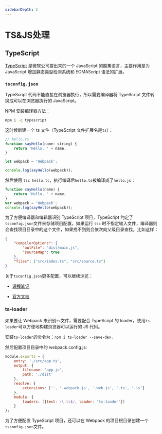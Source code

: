```yaml
---
sidebarDepth: 2
---
```

# TS&JS处理

## TypeScript

[TypeScript](https://www.typescriptlang.org/) 是微软公司提出来的一个 JavaScript 的超集语言，主要作用是为 JavaScript 增加静态类型检测系统和 ECMAScript 语法的扩展。

###  `tsconfig.json`

TypeScript 代码不能直接在浏览器执行，所以需要编译器将 TypeScript 文件转换成可以在浏览器执行的 JavaScript。

NPM 安装编译器方法：

```bash
npm i -g typescript
```

这时候新建一个 ts 文件（TypeScript 文件扩展名是`ts`）：

```js
// hello.ts
function sayHello(name: string) {
    return 'Hello, ' + name;
}

let webpack = 'Webpack';

console.log(sayHello(webpack));
```

然后使用 `tsc hello.tc`，执行编译后`hello.ts`被编译成了`hello.js`：

```js
function sayHello(name) {
    return 'Hello, ' + name;
}
var webpack = 'Webpack';
console.log(sayHello(webpack));
```

为了方便编译器和编辑器识别 TypeScript 项目，TypeScript 约定了`tsconfig.json`文件来存储项目配置，如果运行 `tsc` 时不指定输入文件，编译器则会查找项目目录中的这个文件，如果找不到则会依次向父级目录查找。比如这样：

```json
{
    "compilerOptions": {
        "outFile": "dist/main.js",
        "sourceMap": true
    },
    "files": ["src/index.ts", "src/source.ts"]
}
```

关于`tsconfig.json`更多配置，可以继续浏览：

- [课程笔记](/basic/ts/)

- [官方文档](https://www.typescriptlang.org/docs/handbook/tsconfig-json.html)



### ts-loader

如果要让 Webpack 来识别`ts`文件，需要配合 TypeScript 的 loader，使用`ts-loader`可以方便地构建浏览器可以运行的 JS 代码。

安装`ts-loader`的命令为：`npm i ts-loader --save-dev`，

然后配置项目目录中的 webpack.config.js:

```js
module.exports = {
    entry: './src/app.ts',
    output: {
        filename: 'app.js',
        path: './dist'
    },
    resolve: {
        extensions: ['', '.webpack.js', '.web.js', '.ts', '.js']
    },
    module: {
        loaders: [{test: /\.ts$/, loader: 'ts-loader'}]
    }
};
```

为了方便配置 TypeScript 项目，还可以在 Webpack 的项目根目录创建一个`tsconfig.json`文件。
